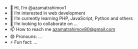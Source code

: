 - 👋 Hi, I’m @azamatrahimov1
- 👀 I’m interested in web development
- 🌱 I’m currently learning PHP, JavaScript, Python and others
- 💞️ I’m looking to collaborate on ...
- 📫 How to reach me azamatrahimov80@gmail.com
- 😄 Pronouns: ...
- ⚡ Fun fact: ...

<!---
azamatrahimov1/azamatrahimov1 is a ✨ special ✨ repository because its `README.md` (this file) appears on your GitHub profile.
You can click the Preview link to take a look at your changes.
--->

